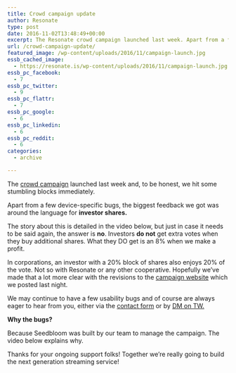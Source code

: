 ```yaml
---
title: Crowd campaign update
author: Resonate
type: post
date: 2016-11-02T13:48:49+00:00
excerpt: The Resonate crowd campaign launched last week. Apart from a few device-specific bugs, the biggest feedback we got was around the language for investor shares. The answer is NO. Investors do NOT get extra votes.
url: /crowd-campaign-update/
featured_image: /wp-content/uploads/2016/11/campaign-launch.jpg
essb_cached_image:
  - https://resonate.is/wp-content/uploads/2016/11/campaign-launch.jpg
essb_pc_facebook:
  - 7
essb_pc_twitter:
  - 9
essb_pc_flattr:
  - 7
essb_pc_google:
  - 6
essb_pc_linkedin:
  - 6
essb_pc_reddit:
  - 6
categories:
  - archive

---
```

The <a href="https://resonate.is/offering-new-membership-opportunities/" target="_blank" rel="noopener noreferrer">crowd campaign</a> launched last week and, to be honest, we hit some stumbling blocks immediately.

Apart from a few device-specific bugs, the biggest feedback we got was around the language for **investor shares.**

The story about this is detailed in the video below, but just in case it needs to be said again, the answer is **no**. Investors **do not** get extra votes when they buy additional shares. What they DO get is an 8% when we make a profit.

In corporations, an investor with a 20% block of shares also enjoys 20% of the vote. Not so with Resonate or any other cooperative. Hopefully we&#8217;ve made that a lot more clear with the revisions to the <a href="https://resonate.is/offering-new-membership-opportunities/" target="_blank" rel="noopener noreferrer">campaign website</a> which we posted last night.

We may continue to have a few usability bugs and of course are always eager to hear from you, either via the [contact form][1] or by <a href="http://twitter.com/resonatecoop" target="_blank" rel="noopener noreferrer">DM on TW.</a>

**Why the bugs?**

Because Seedbloom was built by our team to manage the campaign. The video below explains why.

Thanks for your ongoing support folks! Together we&#8217;re really going to build the next generation streaming service!

 [1]: https://resonate.is/contact-us/